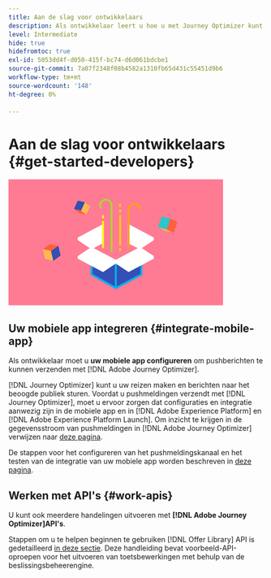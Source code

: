 ```yaml
---
title: Aan de slag voor ontwikkelaars
description: Als ontwikkelaar leert u hoe u met Journey Optimizer kunt werken
level: Intermediate
hide: true
hidefromtoc: true
exl-id: 5053dd4f-d050-415f-bc74-d6d061bdcbe1
source-git-commit: 7a07f2348f08b4582a1310fb65d431c55451d9b6
workflow-type: tm+mt
source-wordcount: '148'
ht-degree: 0%

---
```


# Aan de slag voor ontwikkelaars {#get-started-developers}

![ontwikkelaar](assets/do-not-localize/user-3.png)

## Uw mobiele app integreren {#integrate-mobile-app}

Als ontwikkelaar moet u **uw mobiele app configureren** om pushberichten te kunnen verzenden met [!DNL Adobe Journey Optimizer].

[!DNL Journey Optimizer] kunt u uw reizen maken en berichten naar het beoogde publiek sturen. Voordat u pushmeldingen verzendt met [!DNL Journey Optimizer], moet u ervoor zorgen dat configuraties en integratie aanwezig zijn in de mobiele app en in [!DNL Adobe Experience Platform] en [!DNL Adobe Experience Platform Launch]. Om inzicht te krijgen in de gegevensstroom van pushmeldingen in [!DNL Adobe Journey Optimizer] verwijzen naar [deze pagina](../../messages/push-gs.md).

De stappen voor het configureren van het pushmeldingskanaal en het testen van de integratie van uw mobiele app worden beschreven in [deze pagina](../../messages/push-configuration.md).

## Werken met API&#39;s {#work-apis}

U kunt ook meerdere handelingen uitvoeren met **[!DNL Adobe Journey Optimizer]API&#39;s**.

Stappen om u te helpen beginnen te gebruiken [!DNL Offer Library] API is gedetailleerd [in deze sectie](../../offers/api-reference/getting-started.md). Deze handleiding bevat voorbeeld-API-oproepen voor het uitvoeren van toetsbewerkingen met behulp van de beslissingsbeheerengine.
